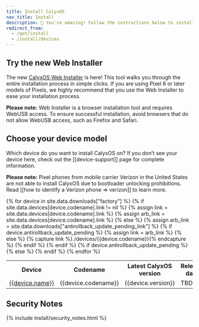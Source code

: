 ```yaml
---
title: Install CalyxOS
nav_title: Install
description: 🥳 You're amazing! Follow the instructions below to install CalyxOS!
redirect_from:
  - /get/install
  - /install/devices
---
```


## Try the new Web Installer

The new [CalyxOS Web Installer](https://install.calyxos.org) is here! This tool walks you through the entire installation process in simple clicks. If you are using Pixel 6 or later models of Pixels, we highly recommend that you use the Web Installer to ease your installation process.

**Please note:** Web Installer is a browser installation tool and requires WebUSB access. To ensure successful installation, avoid browsers that do not allow WebUSB access, such as Firefox and Safari.

## Choose your device model

Which device do you want to install CalyxOS on? If you don’t see your device here, check out the [[device-support]] page for complete information.

**Please note:** Pixel phones from mobile carrier Verizon in the United States are not able to install CalyxOS due to bootloader unlocking prohibitions. Read [[how to identify a Verizon phone => verizon]] to learn more.

<table class="table table-striped download">
<tr>
<th>Device</th>
<th>Codename</th>
<th>Latest CalyxOS version</th>
<th>Release date</th>
</tr>
{% for device in site.data.downloads["factory"] %}
<tr>
{% if site.data.devices[device.codename].link != nil %}
{%   assign link = site.data.devices[device.codename].link %}
{%   assign arb_link = site.data.devices[device.codename].link %}
{% else %}
{%   assign arb_link = site.data.downloads["antirollback_update_pending_link"] %}
{%   if device.antirollback_update_pending %}
{%     assign link = arb_link %}
{%   else %}
{%     capture link %}./devices/{{device.codename}}{% endcapture %}
{%   endif %}
{% endif %}
<td><a href="{{link}}">{{device.name}}</a></td>
<td>{{device.codename}}</td>
<td>{{device.version}}</td>
{% if device.antirollback_update_pending %}
<td>TBD</td>
{% else %}
<td>{{device.date}}</td>
{% endif %}
</tr>
{% endfor %}
</table>

## Security Notes

{% include install/security_notes.html %}
